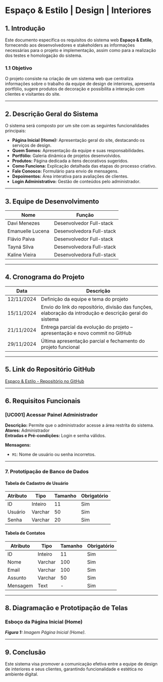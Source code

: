 # Espaço & Estilo | Design | Interiores

## 1. Introdução
Este documento especifica os requisitos do sistema web **Espaço & Estilo**, fornecendo aos desenvolvedores e stakeholders as informações necessárias para o projeto e implementação, assim como para a realização dos testes e homologação do sistema.

### 1.1 Objetivo
O projeto consiste na criação de um sistema web que centraliza informações sobre o trabalho da equipe de design de interiores, apresenta portfólio, sugere produtos de decoração e possibilita a interação com clientes e visitantes do site.

---

## 2. Descrição Geral do Sistema
O sistema será composto por um site com as seguintes funcionalidades principais:

- **Página Inicial (Home):** Apresentação geral do site, destacando os serviços de design.
- **Quem Somos:** Apresentação da equipe e suas responsabilidades.
- **Portfólio:** Galeria dinâmica de projetos desenvolvidos.
- **Produtos:** Página dedicada a itens decorativos sugeridos.
- **Como Funciona:** Explicação detalhada das etapas do processo criativo.
- **Fale Conosco:** Formulário para envio de mensagens.
- **Depoimentos:** Área interativa para avaliações de clientes.
- **Login Administrativo:** Gestão de conteúdos pelo administrador.

---

## 3. Equipe de Desenvolvimento
| Nome              | Função                |
|-------------------|-----------------------|
| Davi Menezes      | Desenvolvedor Full-stack |
| Emanuelle Lucena  | Desenvolvedora Full-stack |
| Flávio Paiva      | Desenvolvedor Full-stack |
| Tayná Silva       | Desenvolvedora Full-stack |
| Kaline Vieira     | Desenvolvedora Full-stack |

---

## 4. Cronograma do Projeto
| Data        | Descrição                                                                 |
|-------------|---------------------------------------------------------------------------|
| 12/11/2024  | Definição da equipe e tema do projeto                                     |
| 15/11/2024  | Envio do link do repositório, divisão das funções, elaboração da introdução e descrição geral do sistema |
| 21/11/2024  | Entrega parcial da evolução do projeto – apresentação e novo commit no GitHub |
| 29/11/2024  | Última apresentação parcial e fechamento do projeto funcional            |

---

## 5. Link do Repositório GitHub
[Espaço & Estilo - Repositório no GitHub](https://github.com/manulucena/projeto-site-design-interiores)

---

## 6. Requisitos Funcionais

### [UC001] Acessar Painel Administrador
**Descrição:** Permite que o administrador acesse a área restrita do sistema.  
**Atores:** Administrador  
**Entradas e Pré-condições:** Login e senha válidos.  

**Mensagens:**
- `M1`: Nome de usuário ou senha incorretos.

---

### 7. Prototipação de Banco de Dados

#### Tabela de Cadastro de Usuário
| Atributo  | Tipo      | Tamanho | Obrigatório |
|-----------|-----------|---------|-------------|
| ID        | Inteiro   | 11      | Sim         |
| Usuário   | Varchar   | 50      | Sim         |
| Senha     | Varchar   | 20      | Sim         |

#### Tabela de Contatos
| Atributo  | Tipo      | Tamanho | Obrigatório |
|-----------|-----------|---------|-------------|
| ID        | Inteiro   | 11      | Sim         |
| Nome      | Varchar   | 100     | Sim         |
| Email     | Varchar   | 100     | Sim         |
| Assunto   | Varchar   | 50      | Sim         |
| Mensagem  | Text      | -       | Sim         |

---

## 8. Diagramação e Prototipação de Telas

### Esboço da Página Inicial (Home)
_**Figura 1:** Imagem Página Inicial (Home)._

---

## 9. Conclusão
Este sistema visa promover a comunicação efetiva entre a equipe de design de interiores e seus clientes, garantindo funcionalidade e estética no ambiente digital.











